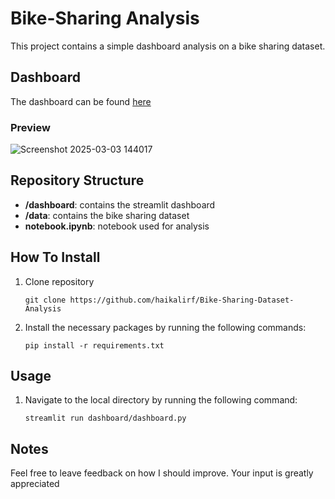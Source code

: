 # Bike-Sharing Analysis
This project contains a simple dashboard analysis on a bike sharing dataset.

## Dashboard
The dashboard can be found [here](https://bike-sharing-dataset-analysis.streamlit.app/)

### Preview
![Screenshot 2025-03-03 144017](https://github.com/user-attachments/assets/b76eacf3-9aaa-4052-a41f-76b57f48ee7b)

## Repository Structure
- **/dashboard**: contains the streamlit dashboard
- **/data**: contains the bike sharing dataset
- **notebook.ipynb**: notebook used for analysis

## How To Install

1. Clone repository 

   ```shell
   git clone https://github.com/haikalirf/Bike-Sharing-Dataset-Analysis
   ```

2. Install the necessary packages by running the following commands:

    ```shell
    pip install -r requirements.txt
    ```

## Usage
1. Navigate to the local directory by running the following command:

    ```shell
    streamlit run dashboard/dashboard.py
    ```

## Notes
Feel free to leave feedback on how I should improve. Your input is greatly appreciated
